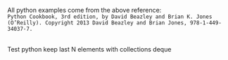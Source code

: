 All python examples come from the above reference:<br>
`Python Cookbook, 3rd edition, by David
Beazley and Brian K. Jones (O’Reilly). Copyright 2013 David Beazley and Brian Jones,
978-1-449-34037-7.                                                                  
`

<br>
Test python keep last N elements with collections deque<br>

